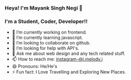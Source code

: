 ### Heya! I'm Mayank Singh Negi 👋

### I'm a Student, Coder, Developer!!




- 🔭 I’m currently working on frontend.
- 🌱 I’m currently learning javascript.
- 👯 I’m looking to collaborate on github.
- 🤔 I’m looking for help with API's.
- 💬 Ask me about web design and any tech related stuff.
- 📫 How to reach me: instagram-@i.melody.i
- 😄 Pronouns: He/He's
- ⚡ Fun fact: I Love Travelling and Exploring New Places.

